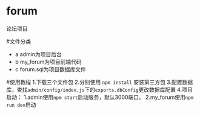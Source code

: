# forum
论坛项目

#文件分类
  + a admin为项目后台
  + b my_forum为项目前端代码
  + c forum.sql为项目数据库文件

#使用教程
  1.下载三个文件包
  2.分别使用 `npm install` 安装第三方包
  3.配置数据库，查找`admin/config/index.js`下的`exports.dbConfig`更改数据库配置
  4.项目启动：
      1.admin使用`npm start`启动服务，默认3000端口。
      2.my_forum使用`npm run dev`启动
  
